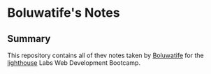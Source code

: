 # Boluwatife's Notes

## Summary 


This repository contains all of thev notes taken by [Boluwatife](https://github.com/dontife) for the [lighthouse](https://www.lighthouselabs.ca/) Labs Web Development Bootcamp.